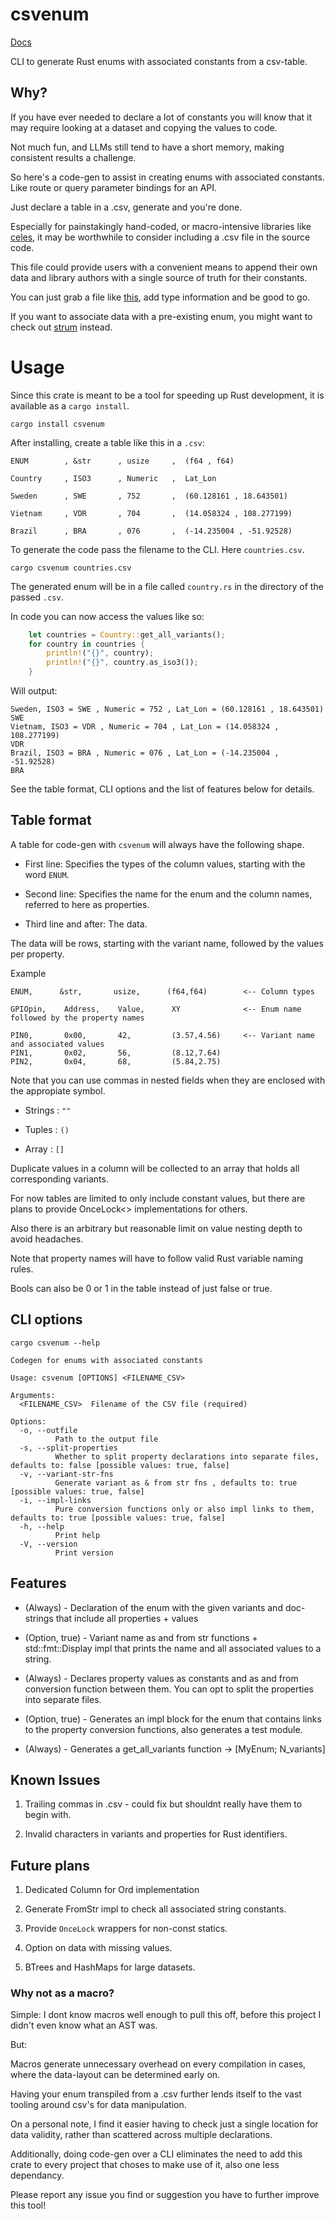 # csvenum

[Docs](https://docs.rs/csvenum)

CLI to generate Rust enums with associated constants from a csv-table. 


## Why?

If you have ever needed to declare a lot of constants you will know that it may require looking at a dataset and copying the values to code.

Not much fun, and LLMs still tend to have a short memory, making consistent results a challenge.

So here's a code-gen to assist in creating enums with associated constants. Like route or query parameter bindings for an API.

Just declare a table in a .csv, generate and you're done.

Especially for painstakingly hand-coded, or macro-intensive libraries like [celes](https://crates.io/crates/celes), it may be worthwhile to consider including a .csv file in the source code. 

This file could provide users with a convenient means to append their own data and library authors with a single source of truth for their constants.

You can just grab a file like [this](), add type information and be good to go.

If you want to associate data with a pre-existing enum, you might want to check out [strum](https://crates.io/crates/strum) instead.


# Usage

Since this crate is meant to be a tool for speeding up Rust development, it is available as a `cargo install`.

```console
cargo install csvenum
```


After installing, create a table like this in a `.csv`:

```
ENUM        , &str      , usize     ,  (f64 , f64)

Country     , ISO3      , Numeric   ,  Lat_Lon

Sweden      , SWE       , 752       ,  (60.128161 , 18.643501)

Vietnam     , VDR       , 704       ,  (14.058324 , 108.277199)

Brazil      , BRA       , 076       ,  (-14.235004 , -51.92528)

```


To generate the code pass the filename to the CLI. Here `countries.csv`.


```console
cargo csvenum countries.csv
```


The generated enum will be in a file called `country.rs` in the directory of the passed `.csv`.


In code you can now access the values like so:

```rust
    let countries = Country::get_all_variants();
    for country in countries {
        println!("{}", country);
        println!("{}", country.as_iso3());
    }    
```


Will output:


```console
Sweden, ISO3 = SWE , Numeric = 752 , Lat_Lon = (60.128161 , 18.643501) 
SWE
Vietnam, ISO3 = VDR , Numeric = 704 , Lat_Lon = (14.058324 , 108.277199) 
VDR
Brazil, ISO3 = BRA , Numeric = 076 , Lat_Lon = (-14.235004 , -51.92528) 
BRA
```


See the table format, CLI options and the list of features below for details.


## Table format

A table for code-gen with `csvenum` will always have the following shape.

- First line: Specifies the types of the column values, starting with the word `ENUM`.

- Second line: Specifies the name for the enum and the column names, referred to here as properties.

- Third line and after: The data.

The data will be rows, starting with the variant name, followed by the values per property.

Example

```
ENUM,      &str,       usize,      (f64,f64)        <-- Column types

GPIOpin,    Address,    Value,      XY              <-- Enum name followed by the property names

PIN0,       0x00,       42,         (3.57,4.56)     <-- Variant name and associated values
PIN1,       0x02,       56,         (8.12,7.64)
PIN2,       0x04,       68,         (5.84,2.75)

```

Note that you can use commas in nested fields when they are enclosed with the appropiate symbol.

- Strings : `""`

- Tuples : `()`

- Array : `[]`

Duplicate values in a column will be collected to an array that holds all corresponding variants. 

For now tables are limited to only include constant values, but there are plans to provide OnceLock<> implementations for others.

Also there is an arbitrary but reasonable limit on value nesting depth to avoid headaches.

Note that property names will have to follow valid Rust variable naming rules.

Bools can also be 0 or 1 in the table instead of just false or true.


## CLI options

```console
cargo csvenum --help
```

```
Codegen for enums with associated constants

Usage: csvenum [OPTIONS] <FILENAME_CSV>

Arguments:
  <FILENAME_CSV>  Filename of the CSV file (required)

Options:
  -o, --outfile 
          Path to the output file
  -s, --split-properties 
          Whether to split property declarations into separate files, defaults to: false [possible values: true, false]
  -v, --variant-str-fns 
          Generate variant as & from str fns , defaults to: true [possible values: true, false]
  -i, --impl-links 
          Pure conversion functions only or also impl links to them, defaults to: true [possible values: true, false]
  -h, --help
          Print help
  -V, --version
          Print version
```


## Features


- (Always) - Declaration of the enum with the given variants and doc-strings that include all properties + values

- (Option, true) - Variant name as and from str functions + std::fmt::Display impl that prints the name and all associated values to a string. 

- (Always) - Declares property values as constants and as and from conversion function between them. You can opt to split the properties into separate files.

- (Option, true) - Generates an impl block for the enum that contains links to the property conversion functions, also generates a test module.

- (Always) - Generates a get_all_variants function -> [MyEnum; N_variants]



## Known Issues

1. Trailing commas in .csv - could fix but shouldnt really have them to begin with.

2. Invalid characters in variants and properties for Rust identifiers.


## Future plans

1. Dedicated Column for Ord implementation

2. Generate FromStr impl to check all associated string constants.

3. Provide `OnceLock` wrappers for non-const statics.  

4. Option on data with missing values.

5. BTrees and HashMaps for large datasets.


### Why not as a macro?

Simple: I dont know macros well enough to pull this off, before this project I didn't even know what an AST was.

But:

Macros generate unnecessary overhead on every compilation in cases, where the data-layout can be determined early on.

Having your enum transpiled from a .csv further lends itself to the vast tooling around csv's for data manipulation.

On a personal note, I find it easier having to check just a single location for data validity, rather than scattered across multiple declarations.

Additionally, doing code-gen over a CLI eliminates the need to add this crate to every project that choses to make use of it, also one less dependancy.






Please report any issue you find or suggestion you have to further improve this tool!
